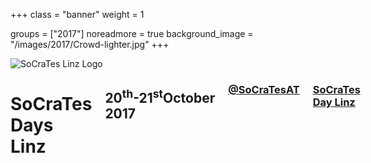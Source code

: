 +++
class = "banner"
weight = 1

groups = ["2017"]
noreadmore = true
background_image = "/images/2017/Crowd-lighter.jpg"
+++

<div class="banner">
  <div class="row">
    <div class="four columns">
      <img class="logo" src="/images/2016/SoCraTesLinz2016.png" alt="SoCraTes Linz Logo"/>
    </div>
    <div class="eight columns">
      <h1>SoCraTes Days Linz</h1>
      <h2>20<sup>th</sup>-21<sup>st</sup>October 2017</h2>
      <h3><a href="https://twitter.com/SoCraTesAT"><i class="fa fa-twitter" aria-hidden="true" style="width: 1.2em;"></i> @SoCraTesAT</a></h3>
      <h3><a href="https://facebook.com/events/1509206379138557"><i class="fa fa-facebook" aria-hidden="true" style="width: 1.2em;"></i> SoCraTes Day Linz</a></h3>
      <br/>

    </div>
  </div>  
</div>

	



<!--more-->
